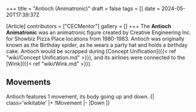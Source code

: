 +++
title = "Antioch (Animatronic)"
draft = false
tags = []
date = 2024-05-20T17:39:37Z

[Article]
contributors = ["CECMentor"]
gallery = []
+++
The **Antioch Animatronic** was an animatronic figure created by Creative Engineering Inc. for Showbiz Pizza Place locations from 1980-1983. Antioch was originally known as the Birthday spider, as he wears a party hat and holds a birthday cake. Antioch would be scrapped during [Concept Unification]({{< ref "wiki/Concept Unification.md" >}}), and its airlines were connected to the [Wink]({{< ref "wiki/Wink.md" >}}).

## Movements ##
Antioch features 1 movement, its body going up and down.
{| class='wikitable'
|+
!Movement
|-
|Down
|}